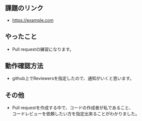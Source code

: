 ## 課題のリンク

- https://example.com

## やったこと  

- Pull requestの練習になります。

## 動作確認方法  

- github上でReviewersを指定したので、通知がいくと思います。

## その他  

- Pull requestを作成する中で、コードの作成者が私であること、  
コードレビューを依頼したい方を指定出来ることがわかりました。
